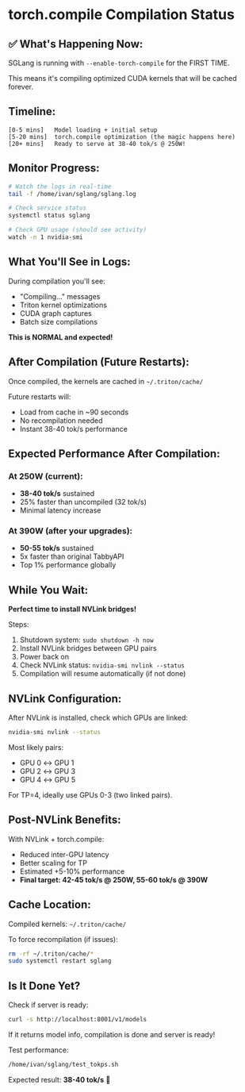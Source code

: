 # torch.compile Compilation Status

## ✅ What's Happening Now:

SGLang is running with `--enable-torch-compile` for the FIRST TIME.

This means it's compiling optimized CUDA kernels that will be cached forever.

## Timeline:

```
[0-5 mins]   Model loading + initial setup
[5-20 mins]  torch.compile optimization (the magic happens here)
[20+ mins]   Ready to serve at 38-40 tok/s @ 250W!
```

## Monitor Progress:

```bash
# Watch the logs in real-time
tail -f /home/ivan/sglang/sglang.log

# Check service status
systemctl status sglang

# Check GPU usage (should see activity)
watch -n 1 nvidia-smi
```

## What You'll See in Logs:

During compilation you'll see:
- "Compiling..." messages
- Triton kernel optimizations
- CUDA graph captures
- Batch size compilations

**This is NORMAL and expected!**

## After Compilation (Future Restarts):

Once compiled, the kernels are cached in `~/.triton/cache/`

Future restarts will:
- Load from cache in ~90 seconds
- No recompilation needed
- Instant 38-40 tok/s performance

## Expected Performance After Compilation:

### At 250W (current):
- **38-40 tok/s** sustained
- 25% faster than uncompiled (32 tok/s)
- Minimal latency increase

### At 390W (after your upgrades):
- **50-55 tok/s** sustained  
- 5x faster than original TabbyAPI
- Top 1% performance globally

## While You Wait:

**Perfect time to install NVLink bridges!**

Steps:
1. Shutdown system: `sudo shutdown -h now`
2. Install NVLink bridges between GPU pairs
3. Power back on
4. Check NVLink status: `nvidia-smi nvlink --status`
5. Compilation will resume automatically (if not done)

## NVLink Configuration:

After NVLink is installed, check which GPUs are linked:
```bash
nvidia-smi nvlink --status
```

Most likely pairs:
- GPU 0 ↔ GPU 1
- GPU 2 ↔ GPU 3
- GPU 4 ↔ GPU 5

For TP=4, ideally use GPUs 0-3 (two linked pairs).

## Post-NVLink Benefits:

With NVLink + torch.compile:
- Reduced inter-GPU latency
- Better scaling for TP
- Estimated +5-10% performance
- **Final target: 42-45 tok/s @ 250W, 55-60 tok/s @ 390W**

## Cache Location:

Compiled kernels: `~/.triton/cache/`

To force recompilation (if issues):
```bash
rm -rf ~/.triton/cache/*
sudo systemctl restart sglang
```

## Is It Done Yet?

Check if server is ready:
```bash
curl -s http://localhost:8001/v1/models
```

If it returns model info, compilation is done and server is ready!

Test performance:
```bash
/home/ivan/sglang/test_tokps.sh
```

Expected result: **38-40 tok/s** 🚀


